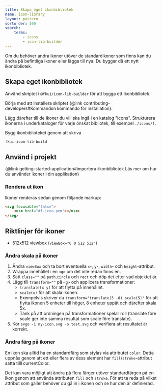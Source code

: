 ```yaml
---
title: Skapa eget ikonbibliotek
name: icon-library
layout: pattern
sortorder: 100
search:
    terms:
        - icons
        - icon-lib-builder
---
```


Om du behöver andra ikoner utöver de standardikoner som finns kan du ändra på befintliga ikoner eller lägga till nya. Du bygger då ett nytt ikonbibliotek.

## Skapa eget ikonbibliotek

Använd skriptet i `@fkui/icon-lib-builder` för att bygga ett ikonbibliotek.

Börja med att installera skriptet {@link contributing-developers#Kommandon kommando för installation}.

Lägg därefter till de ikoner du vill ska ingå i en katalog "icons".
Strukturera ikonerna i underkataloger för varje önskat bibliotek, till exempel `./icons/f`.

Bygg ikonbiblioteket genom att skriva

```bash
fkui-icon-lib-build
```

## Använd i projekt

{@link getting-started-application#importera-ikonbibliotek Läs mer om hur du använder ikoner i din applikation}

### Rendera ut ikon

Ikoner renderas sedan genom följande markup:

```html static
<svg focusable="false">
    <use href="#f-icon-pen"></use>
</svg>
```

## Riktlinjer för ikoner

- 512x512 viewbox (`viewBox="0 0 512 512"`)

### Ändra skala på ikoner

1. Ändra `viewBox` och ta bort eventuella `x`-, `y`-, `width`- och `height`-attribut.
2. Wrappa innehållet i en `<g>` om det inte redan finns en.
3. Sätt `class=""` på `path`,`circle` och `rect` och döp det efter vad objektet är.
4. Lägg till `transform=""` på `<g>` och applicera transformationer:
    - `translate(x y)` för att flytta på innehållet.
    - `scale(x)` för att skala ikonen.
    - Exempelvis skriver du `transform="translate(5 -8) scale(5)"` för att flytta ikonen 5 enheter till höger, 8 enheter uppåt och därefter skala 5x.
    - Tänk på att ordningen på transformationer spelar roll (translate före scale ger inte samma resultat som scale före translate).
5. Kör `svgo -i my-icon.svg -o test.svg` och verifiera att resultatet är korrekt.

### Ändra färg på ikoner

En ikon ska alltid ha en standardfärg som stylas via attributet `color`.
Detta uppnås genom att ett eller flera av dess element har `fill`/`stroke`-attribut satta tilll currentColor.

Det kan vara möjligt att ändra på flera färger utöver standardfärgen på en ikon genom att använda attributen `fill` och `stroke`.
För att ta reda på vilket attribut som gäller behöver du gå in i ikonen och se hur den är definierad.
